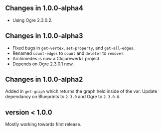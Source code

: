 ## Changes in 1.0.0-alpha4

* Using Ogre 2.3.0.2.

## Changes in 1.0.0-alpha3

* Fixed bugs in `get-vertex`, `set-property`, and `get-all-edges`.
* Renamed `count-edges` to `count` and `delete!` to `remove!`.
* Archimedes is now a Clojurewerkz project.
* Depends on Ogre 2.3.0.1 now.

## Changes in 1.0.0-alpha2

Added in `get-graph` which returns the graph held inside of the
var. Update dependancy on Blueprints to `2.3.0` and Ogre to
`2.3.0.0`.

## version < 1.0.0

Mostly working towards first release.
